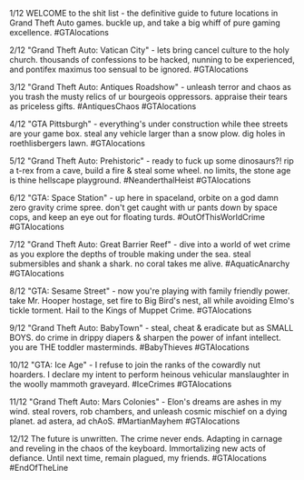 1/12 WELCOME to the shit list - the definitive guide to future locations in Grand Theft Auto games. buckle up, and take a big whiff of pure gaming excellence. #GTAlocations

2/12 "Grand Theft Auto: Vatican City" - lets bring cancel culture to the holy church. thousands of confessions to be hacked, nunning to be experienced, and pontifex maximus too sensual to be ignored. #GTAlocations

3/12 "Grand Theft Auto: Antiques Roadshow" - unleash terror and chaos as you trash the musty relics of ur bourgeois oppressors. appraise their tears as priceless gifts. #AntiquesChaos #GTAlocations

4/12 "GTA Pittsburgh" - everything's under construction while thee streets are your game box. steal any vehicle larger than a snow plow. dig holes in roethlisbergers lawn. #GTAlocations

5/12 "Grand Theft Auto: Prehistoric" - ready to fuck up some dinosaurs?! rip a t-rex from a cave, build a fire & steal some wheel. no limits, the stone age is thine hellscape playground. #NeanderthalHeist #GTAlocations

6/12 "GTA: Space Station" - up here in spaceland, orbite on a god damn zero gravity crime spree. don't get caught with ur pants down by space cops, and keep an eye out for floating turds. #OutOfThisWorldCrime #GTAlocations

7/12 "Grand Theft Auto: Great Barrier Reef" - dive into a world of wet crime as you explore the depths of trouble making under the sea. steal submersibles and shank a shark. no coral takes me alive. #AquaticAnarchy #GTAlocations

8/12 "GTA: Sesame Street" - now you're playing with family friendly power. take Mr. Hooper hostage, set fire to Big Bird's nest, all while avoiding Elmo's tickle torment. Hail to the Kings of Muppet Crime. #GTAlocations

9/12 "Grand Theft Auto: BabyTown" - steal, cheat & eradicate but as SMALL BOYS. do crime in drippy diapers & sharpen the power of infant intellect. you are THE toddler masterminds. #BabyThieves #GTAlocations

10/12 "GTA: Ice Age" - I refuse to join the ranks of the cowardly nut hoarders. I declare my intent to perform heinous vehicular manslaughter in the woolly mammoth graveyard. #IceCrimes #GTAlocations

11/12 "Grand Theft Auto: Mars Colonies" - Elon's dreams are ashes in my wind. steal rovers, rob chambers, and unleash cosmic mischief on a dying planet. ad astera, ad chAoS. #MartianMayhem #GTAlocations

12/12 The future is unwritten. The crime never ends. Adapting in carnage and reveling in the chaos of the keyboard. Immortalizing new acts of defiance. Until next time, remain plagued, my friends. #GTAlocations #EndOfTheLine